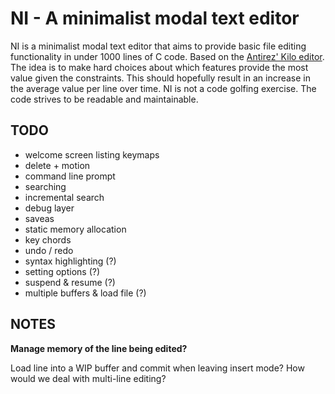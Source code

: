 # NI - A minimalist modal text editor

NI is a minimalist modal text editor that aims to provide basic file editing
functionality in under 1000 lines of C code. Based on the [Antirez' Kilo
editor](http://antirez.com/news/108). The idea is to make hard choices about
which features provide the most value given the constraints. This should
hopefully result in an increase in the average value per line over time. NI is
not a code golfing exercise. The code strives to be readable and maintainable.

## TODO

- welcome screen listing keymaps
- delete + motion
- command line prompt
- searching
- incremental search
- debug layer
- saveas
- static memory allocation
- key chords
- undo / redo
- syntax highlighting (?)
- setting options (?)
- suspend & resume (?)
- multiple buffers & load file (?)

## NOTES

**Manage memory of the line being edited?**

Load line into a WIP buffer and commit when leaving insert mode?
How would we deal with multi-line editing?
